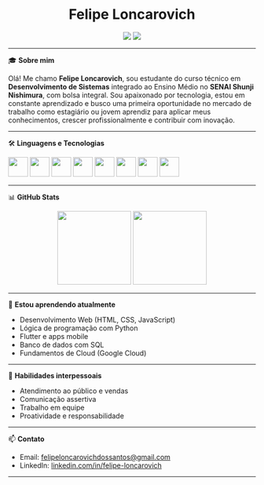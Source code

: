 <h1 align="center">Felipe Loncarovich</h1>

<p align="center">
  <img src="https://img.shields.io/badge/Estudante-Técnico%20em%20Desenvolvimento%20de%20Sistemas-blue" />
  <img src="https://img.shields.io/badge/SENAI-Shunji%20Nishimura-critical" />
</p>

---

🎓 **Sobre mim**

Olá! Me chamo **Felipe Loncarovich**, sou estudante do curso técnico em **Desenvolvimento de Sistemas** integrado ao Ensino Médio no **SENAI Shunji Nishimura**, com bolsa integral. Sou apaixonado por tecnologia, estou em constante aprendizado e busco uma primeira oportunidade no mercado de trabalho como estagiário ou jovem aprendiz para aplicar meus conhecimentos, crescer profissionalmente e contribuir com inovação.

---

🛠️ **Linguagens e Tecnologias**
<p>
  <img src="https://cdn.jsdelivr.net/gh/devicons/devicon/icons/html5/html5-original.svg" width="40"/>
  <img src="https://cdn.jsdelivr.net/gh/devicons/devicon/icons/css3/css3-original.svg" width="40"/>
  <img src="https://cdn.jsdelivr.net/gh/devicons/devicon/icons/javascript/javascript-original.svg" width="40"/>
  <img src="https://cdn.jsdelivr.net/gh/devicons/devicon/icons/git/git-original.svg" width="40"/>
  <img src="https://cdn.jsdelivr.net/gh/devicons/devicon/icons/flutter/flutter-original.svg" width="40"/>
  <img src="https://cdn.jsdelivr.net/gh/devicons/devicon/icons/python/python-original.svg" width="40"/>
  <img src="https://cdn.jsdelivr.net/gh/devicons/devicon/icons/mysql/mysql-original.svg" width="40"/>
  <img src="https://cdn.jsdelivr.net/gh/devicons/devicon/icons/googlecloud/googlecloud-original.svg" width="40"/>
</p>

---

📊 **GitHub Stats**

<p align="center">
  <img height="150em" src="https://github-readme-stats.vercel.app/api?username=floncarovich11&show_icons=true&theme=tokyonight"/>
  <img height="150em" src="https://github-readme-stats.vercel.app/api/top-langs/?username=floncarovich11&layout=compact&langs_count=8&theme=tokyonight"/>
</p>

---

🌱 **Estou aprendendo atualmente**
- Desenvolvimento Web (HTML, CSS, JavaScript)
- Lógica de programação com Python
- Flutter e apps mobile
- Banco de dados com SQL
- Fundamentos de Cloud (Google Cloud)

---

🤝 **Habilidades interpessoais**
- Atendimento ao público e vendas
- Comunicação assertiva
- Trabalho em equipe
- Proatividade e responsabilidade

---

📫 **Contato**
- Email: felipeloncarovichdossantos@gmail.com  
- LinkedIn: [linkedin.com/in/felipe-loncarovich](https://www.linkedin.com/in/felipeloncarovich/)

---

<!--
**floncarovich11/floncarovich11** is a ✨ special ✨ repository because its `README.md` appears on your GitHub profile.
-->
